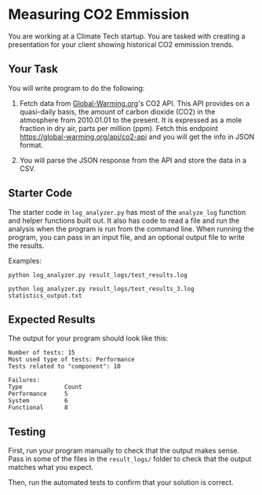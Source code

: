 # Measuring CO2 Emmission

You are working at a Climate Tech startup. You are tasked with creating a presentation for your client showing historical CO2 emmission trends.

## Your Task

You will write program to do the following:
1. Fetch data from [Global-Warming.org](https://global-warming.org/)'s CO2 API.
This API provides on a quasi-daily basis, the amount of carbon dioxide (CO2) in the atmosphere from 2010.01.01 to the present. It is expressed as a mole fraction in dry air, parts per million (ppm). Fetch this endpoint https://global-warming.org/api/co2-api and you will get the info in JSON format.

2. You will parse the JSON response from the API and store the data in a CSV.

## Starter Code

The starter code in `log_analyzer.py` has most of the `analyze_log` function and 
helper functions built out. It also has code to read a file and run the analysis
when the program is run from the command line. When running the program, you 
can pass in an input file, and an optional output file to write the results.

Examples:
```
python log_analyzer.py result_logs/test_results.log

python log_analyzer.py result_logs/test_results_3.log statistics_output.txt
```

## Expected Results

The output for your program should look like this:

```
Number of tests: 15
Most used type of tests: Performance
Tests related to "component": 10

Failures:
Type            Count
Performance     5
System          6
Functional      8

```

## Testing

First, run your program manually to check that the output makes sense. Pass in
some of the files in the `result_logs/` folder to check that the output matches
what you expect.

Then, run the automated tests to confirm that your solution is correct.
